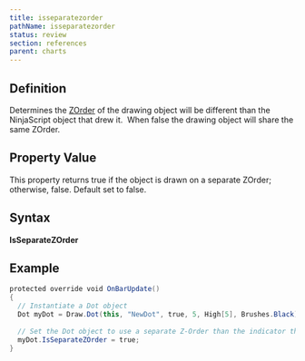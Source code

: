 ```yaml
---
title: isseparatezorder
pathName: isseparatezorder
status: review
section: references
parent: charts
---
```


## Definition

Determines the [ZOrder](chart_zorder.htm) of the drawing object will be different than the NinjaScript object that drew it.  When false the drawing object will share the same ZOrder.

## Property Value

This property returns true if the object is drawn on a separate ZOrder; otherwise, false. Default set to false.

## Syntax

**IsSeparateZOrder**

## Example

```csharp
protected override void OnBarUpdate()  
{  
  // Instantiate a Dot object  
  Dot myDot = Draw.Dot(this, "NewDot", true, 5, High[5], Brushes.Black);  
   
  // Set the Dot object to use a separate Z-Order than the indicator that created it  
  myDot.IsSeparateZOrder = true;  
}
```

